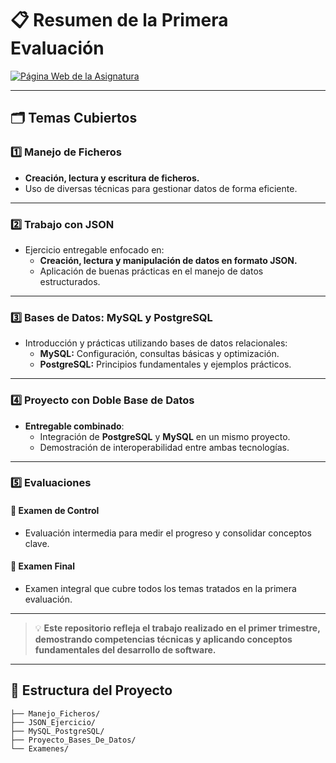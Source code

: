 # 📋 **Resumen de la Primera Evaluación**

[![Página Web de la Asignatura](https://img.shields.io/badge/Página_Web_de_la_Asignatura-20C997?style=for-the-badge&logo=vercel&logoColor=white)](https://mp0486-adp.vercel.app/)

---

## 🗂️ **Temas Cubiertos**

### 1️⃣ **Manejo de Ficheros**
- **Creación, lectura y escritura de ficheros.**
- Uso de diversas técnicas para gestionar datos de forma eficiente.

---

### 2️⃣ **Trabajo con JSON**
- Ejercicio entregable enfocado en:
  - **Creación, lectura y manipulación de datos en formato JSON.**
  - Aplicación de buenas prácticas en el manejo de datos estructurados.

---

### 3️⃣ **Bases de Datos: MySQL y PostgreSQL**
- Introducción y prácticas utilizando bases de datos relacionales:
  - **MySQL:** Configuración, consultas básicas y optimización.
  - **PostgreSQL:** Principios fundamentales y ejemplos prácticos.

---

### 4️⃣ **Proyecto con Doble Base de Datos**
- **Entregable combinado**:
  - Integración de **PostgreSQL** y **MySQL** en un mismo proyecto.
  - Demostración de interoperabilidad entre ambas tecnologías.

---

### 5️⃣ **Evaluaciones**
#### 📌 **Examen de Control**
- Evaluación intermedia para medir el progreso y consolidar conceptos clave.

#### 📌 **Examen Final**
- Examen integral que cubre todos los temas tratados en la primera evaluación.

---

> 💡 **Este repositorio refleja el trabajo realizado en el primer trimestre, demostrando competencias técnicas y aplicando conceptos fundamentales del desarrollo de software.**

---

## 🌟 **Estructura del Proyecto**

```plaintext
├── Manejo_Ficheros/
├── JSON_Ejercicio/
├── MySQL_PostgreSQL/
├── Proyecto_Bases_De_Datos/
└── Examenes/
